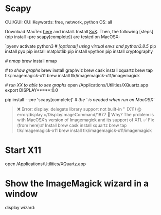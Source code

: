 # Scapy

CUI/GUI: CUI
Keywords: free, network, python
OS: all

Download MacTex [here](http://www.tug.org/mactex/) and install. Install [SoX](https://sourceforge.net/projects/sox/). Then, the following [steps](pip install –pre scapy[complete]) are tested on MacOSX:

`pyenv activate python3 *# [optional] using virtual envs and python3.8.5*
pip install pyx
pip install matplotlib
pip install vpython
pip install cryptography

*# nmap*
brew install nmap

*# to show graphs*
brew install graphviz
brew cask install xquartz
brew tap tlk/imagemagick-x11
brew install tlk/imagemagick-x11/imagemagick

*# run XX to able to see graphs*
open /Applications/Utilities/XQuartz.app
export DISPLAY**=**:0.0

pip install --pre 'scapy[complete]' *# the ' is needed when run on MacOSX*`

> ❌ Error: display: delegate library support not built-in '' (X11) @ error/display.c/DisplayImageCommand/1877 🤔 Why? The problem is with MacOSX’s version of Imagemagick and its support of X11. ✅ Fix (from here):# Install
brew cask install xquartz
brew tap tlk/imagemagick-x11
brew install tlk/imagemagick-x11/imagemagick

# Start X11
open /Applications/Utilities/XQuartz.app

# Show the ImageMagick wizard in a window
display wizard: